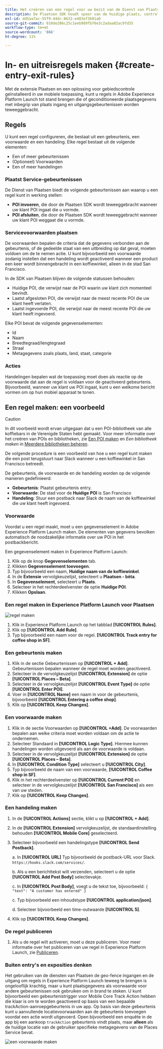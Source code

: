 ```yaml
---
title: Het creëren van een regel voor uw bezit van de Dienst van Plaatsen
description: De Plaatsen SDK houdt spoor van de huidige plaats, controleert gevormde POIs rond de huidige plaats, en volgt de ingang en uitgangsgebeurtenissen voor deze POIs.
exl-id: dd5aa7ac-55f9-44dc-8632-e483ef3b91a0
source-git-commit: 010de286c25c1eeb989fb76e3c2adaa82ac9fd35
workflow-type: tm+mt
source-wordcount: '866'
ht-degree: 11%

---
```


# In- en uitreisregels maken {#create-entry-exit-rules}

Met de extensie Plaatsen en een oplossing voor gebiedscontrole geïnstalleerd in uw mobiele toepassing, kunt u regels in Adobe Experience Platform Launch tot stand brengen die of geconditioneerde plaatsgegevens met inbegrip van plaats ingang en uitgangsgebeurtenissen worden teweeggebracht.

## Regels

U kunt een regel configureren, die bestaat uit een gebeurtenis, een voorwaarde en een handeling. Elke regel bestaat uit de volgende elementen:

* Een of meer gebeurtenissen
* (Optioneel) Voorwaarden
* Een of meer handelingen

### Plaatst Service-gebeurtenissen

De Dienst van Plaatsen biedt de volgende gebeurtenissen aan waarop u een regel kunt in werking stellen:

* **POI invoeren**, die door de Plaatsen SDK wordt teweeggebracht wanneer uw klant POI ingaat die u vormde.
* **POI afsluiten**, die door de Plaatsen SDK wordt teweeggebracht wanneer uw klant POI weggaat die u vormde.

### Servicevoorwaarden plaatsen

De voorwaarden bepalen de criteria dat de gegevens verbonden aan de gebeurtenis, of de gedeelde staat van een uitbreiding op dat geval, moeten voldoen om de te nemen actie. U kunt bijvoorbeeld een voorwaarde zodanig instellen dat een handeling wordt geactiveerd wanneer een product een keer wordt binnengebracht in een koffiewinkel, alleen in de stad San Francisco.

In de SDK van Plaatsen blijven de volgende statussen behouden:

* Huidige POI, die verwijst naar de POI waarin uw klant zich momenteel bevindt.
* Laatst afgesloten POI, die verwijst naar de meest recente POI die uw klant heeft verlaten.
* Laatst ingevoerde POI, die verwijst naar de meest recente POI die uw klant heeft ingevoerd.

Elke POI bevat de volgende gegevenselementen:

* Id
* Naam
* Breedtegraad/lengtegraad
* Straal
* Metagegevens zoals plaats, land, staat, categorie

### Acties

Handelingen bepalen wat de toepassing moet doen als reactie op de voorwaarde dat aan de regel is voldaan voor de geactiveerd gebeurtenis. Bijvoorbeeld, wanneer uw klant uw POI ingaat, kunt u een welkome bericht vormen om op hun mobiel apparaat te tonen.

## Een regel maken: een voorbeeld

>[!CAUTION]
>
>In dit voorbeeld wordt ervan uitgegaan dat u een POI-bibliotheek van alle koffiebars in de Verenigde Staten hebt gemaakt. Voor meer informatie over het creëren van POIs en bibliotheken, zie [Een POI maken](/help/poi-mgmt-ui/create-a-poi-ui.md) en *Een bibliotheek maken* in [Meerdere bibliotheken beheren](https://docs.adobe.com/content/help/en/places/using/poi-mgmt-ui/manage-libraries-in-the-places-ui.html).

De volgende procedure is een voorbeeld van hoe u een regel kunt maken die een post terugstuurt naar Slack wanneer u een koffiewinkel in San Francisco betreedt.

De gebeurtenis, de voorwaarde en de handeling worden op de volgende manieren gedefinieerd:

* **Gebeurtenis**: Plaatst gebeurtenis entry.
* **Voorwaarde**: De stad voor de **Huidige POI** is San Francisco
* **Handeling**: Stuur een postback naar Slack de naam van de koffiewinkel die uw klant heeft ingevoerd.

### Voorwaarde

Voordat u een regel maakt, moet u een gegevenselement in Adobe Experience Platform Launch maken. De elementen van gegevens bevolken automatisch de noodzakelijke informatie over uw POI in het postbackbericht.

Een gegevenselement maken in Experience Platform Launch:

1. Klik op de knop **Gegevenselementen** tab.
1. Klikken **Gegevenselement toevoegen**.
1. Typ bijvoorbeeld een naam, **Huidige naam van de koffiewinkel**.
1. In de **Extensie** vervolgkeuzelijst, selecteert u **Plaatsen - bèta**.
1. In **Gegevenselement**, selecteert u **Plaats**.
1. Selecteer in het rechterdeelvenster de optie **Huidige POI**.
1. Klikken **Opslaan**.

### Een regel maken in Experience Platform Launch voor Plaatsen

![regel maken](/help/assets/placesrule.png)

1. Klik in Experience Platform Launch op het tabblad **[!UICONTROL Rules]**.
1. Klik op **[!UICONTROL Add Rule]**.
1. Typ bijvoorbeeld een naam voor de regel. **[!UICONTROL Track entry for coffee shop in SF]**.

### Een gebeurtenis maken

1. Klik in de sectie Gebeurtenissen op **[!UICONTROL + Add]**. Gebeurtenissen bepalen wanneer de regel moet worden geactiveerd.
1. Selecteer in de vervolgkeuzelijst **[!UICONTROL Extension]** de optie **[!UICONTROL Places – Beta]**.
1. Selecteer in de vervolgkeuzelijst **[!UICONTROL Event Type]** de optie **[!UICONTROL Enter POI]**.
1. Voer in **[!UICONTROL Name]** een naam in voor de gebeurtenis, bijvoorbeeld **[!UICONTROL Entering a coffee shop]**.
1. Klik op **[!UICONTROL Keep Changes]**.

### Een voorwaarde maken

1. Klik in de sectie Voorwaarden op **[!UICONTROL +Add]**. De voorwaarden bepalen aan welke criteria moet worden voldaan om de actie te ondernemen.
1. Selecteer Standaard in **[!UICONTROL Logic Type]**. Hiermee kunnen handelingen worden uitgevoerd als aan de voorwaarde is voldaan.
1. Selecteer in de vervolgkeuzelijst **[!UICONTROL Extension]** de optie **[!UICONTROL Places – Beta]**.
1. In **[!UICONTROL Condition Type]** selecteert u **[!UICONTROL City]**.
1. Typ bijvoorbeeld de naam van een voorwaarde, **[!UICONTROL Coffee shop in SF]**.
1. Klik in het rechterdeelvenster op **[!UICONTROL Current POI]** en selecteer in de vervolgkeuzelijst **[!UICONTROL San Francisco]** als een van uw steden.
1. Klik op **[!UICONTROL Keep Changes]**.

### Een handeling maken

1. In de **[!UICONTROL Actions]** sectie, klikt u op **[!UICONTROL + Add]**.
1. In de **[!UICONTROL Extension]** vervolgkeuzelijst, de standaardinstelling behouden **[!UICONTROL Mobile Core]** geselecteerd.
1. Selecteer bijvoorbeeld een handelingstype **[!UICONTROL Send Postback]**.

   a. In **[!UICONTROL URL]** Typ bijvoorbeeld de postback-URL voor Slack. `https://hooks.slack.com/services/`.

   b. Als u een berichttekst wilt verzenden, selecteert u de optie **[!UICONTROL Add Post Body]** selectievakje.

   c. In **[!UICONTROL Post Body]**, voegt u de tekst toe, bijvoorbeeld: `{ "text": "A customer has entered" }`

   c. Typ bijvoorbeeld een inhoudstype **[!UICONTROL application/json]**.

   d. Selecteer bijvoorbeeld een time-outwaarde **[!UICONTROL 5]**.

1. Klik op **[!UICONTROL Keep Changes]**.

### De regel publiceren

1. Als u de regel wilt activeren, moet u deze publiceren. Voor meer informatie over het publiceren van uw regel in Experience Platform Launch, zie [Publiceren](https://docs.adobe.com/content/help/en/launch/using/reference/publish/overview.html).

### Buiten entry&#39;s en exposities denken

Het gebruiken van de diensten van Plaatsen de geo-fence ingangen en de uitgang om regels in Experience Platform Launch teweeg te brengen is ongelooflijk krachtig, maar u kunt plaatsgegevens als voorwaarde voor andere gebeurtenissen ook gebruiken om in brand te steken. U kunt bijvoorbeeld een gebeurtenistrigger voor Mobile Core Track Action hebben die klaar is om te worden geactiveerd op basis van een bepaalde trackAction-aanroepgebeurtenis in uw app. Op basis van deze gebeurtenis kunt u aanvullende locatievoorwaarden aan de gebeurtenis toevoegen voordat een actie wordt uitgevoerd. Open bijvoorbeeld een enquête in de app bij een aankoop `trackAction` gebeurtenis vindt plaats, maar **alleen** als de huidige locatie van de gebruiker specifieke metagegevens van de Places Service bevat.

![een voorwaarde maken](/help/assets/places-condition.png)
